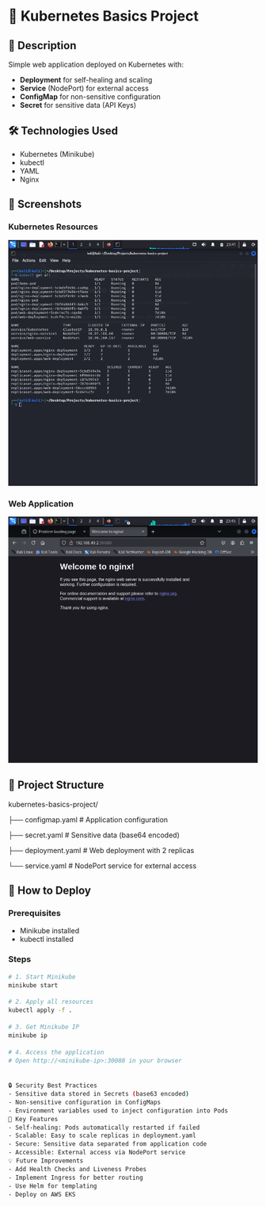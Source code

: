# 🚀 Kubernetes Basics Project

## 📌 Description
Simple web application deployed on Kubernetes with:
- **Deployment** for self-healing and scaling
- **Service** (NodePort) for external access
- **ConfigMap** for non-sensitive configuration
- **Secret** for sensitive data (API Keys)

## 🛠️ Technologies Used
- Kubernetes (Minikube)
- kubectl
- YAML
- Nginx

## 📸 Screenshots

### Kubernetes Resources
![Kubernetes Resources](screenshots/k8s-resources.png)

### Web Application
![Web App](screenshots/web-app.png)

## 🧩 Project Structure
kubernetes-basics-project/

├── configmap.yaml # Application configuration

├── secret.yaml # Sensitive data (base64 encoded)

├── deployment.yaml # Web deployment with 2 replicas

└── service.yaml # NodePort service for external access


## 🚀 How to Deploy

### Prerequisites
- Minikube installed
- kubectl installed

### Steps
```bash
# 1. Start Minikube
minikube start

# 2. Apply all resources
kubectl apply -f .

# 3. Get Minikube IP
minikube ip

# 4. Access the application
# Open http://<minikube-ip>:30080 in your browser


🔒 Security Best Practices
- Sensitive data stored in Secrets (base63 encoded)
- Non-sensitive configuration in ConfigMaps
- Environment variables used to inject configuration into Pods
🎯 Key Features
- Self-healing: Pods automatically restarted if failed
- Scalable: Easy to scale replicas in deployment.yaml
- Secure: Sensitive data separated from application code
- Accessible: External access via NodePort service
💡 Future Improvements
- Add Health Checks and Liveness Probes
- Implement Ingress for better routing
- Use Helm for templating
- Deploy on AWS EKS



